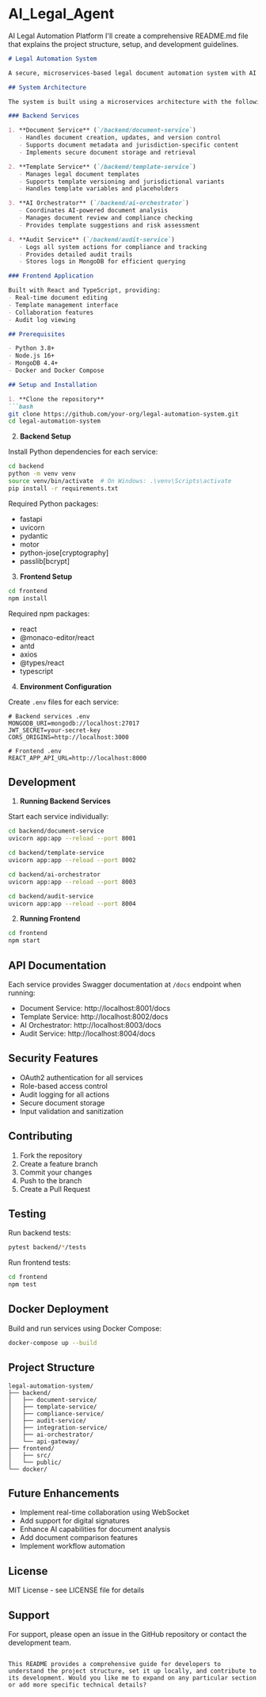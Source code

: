 # AI_Legal_Agent
AI Legal Automation Platform
I'll create a comprehensive README.md file that explains the project structure, setup, and development guidelines.

```markdown:README.md
# Legal Automation System

A secure, microservices-based legal document automation system with AI capabilities, document version control, and multi-jurisdiction support.

## System Architecture

The system is built using a microservices architecture with the following components:

### Backend Services

1. **Document Service** (`/backend/document-service`)
   - Handles document creation, updates, and version control
   - Supports document metadata and jurisdiction-specific content
   - Implements secure document storage and retrieval

2. **Template Service** (`/backend/template-service`)
   - Manages legal document templates
   - Supports template versioning and jurisdictional variants
   - Handles template variables and placeholders

3. **AI Orchestrator** (`/backend/ai-orchestrator`)
   - Coordinates AI-powered document analysis
   - Manages document review and compliance checking
   - Provides template suggestions and risk assessment

4. **Audit Service** (`/backend/audit-service`)
   - Logs all system actions for compliance and tracking
   - Provides detailed audit trails
   - Stores logs in MongoDB for efficient querying

### Frontend Application

Built with React and TypeScript, providing:
- Real-time document editing
- Template management interface
- Collaboration features
- Audit log viewing

## Prerequisites

- Python 3.8+
- Node.js 16+
- MongoDB 4.4+
- Docker and Docker Compose

## Setup and Installation

1. **Clone the repository**
```bash
git clone https://github.com/your-org/legal-automation-system.git
cd legal-automation-system
```

2. **Backend Setup**

Install Python dependencies for each service:
```bash
cd backend
python -m venv venv
source venv/bin/activate  # On Windows: .\venv\Scripts\activate
pip install -r requirements.txt
```

Required Python packages:
- fastapi
- uvicorn
- pydantic
- motor
- python-jose[cryptography]
- passlib[bcrypt]

3. **Frontend Setup**

```bash
cd frontend
npm install
```

Required npm packages:
- react
- @monaco-editor/react
- antd
- axios
- @types/react
- typescript

4. **Environment Configuration**

Create `.env` files for each service:

```env
# Backend services .env
MONGODB_URI=mongodb://localhost:27017
JWT_SECRET=your-secret-key
CORS_ORIGINS=http://localhost:3000

# Frontend .env
REACT_APP_API_URL=http://localhost:8000
```

## Development

1. **Running Backend Services**

Start each service individually:
```bash
cd backend/document-service
uvicorn app:app --reload --port 8001

cd backend/template-service
uvicorn app:app --reload --port 8002

cd backend/ai-orchestrator
uvicorn app:app --reload --port 8003

cd backend/audit-service
uvicorn app:app --reload --port 8004
```

2. **Running Frontend**

```bash
cd frontend
npm start
```

## API Documentation

Each service provides Swagger documentation at `/docs` endpoint when running:
- Document Service: http://localhost:8001/docs
- Template Service: http://localhost:8002/docs
- AI Orchestrator: http://localhost:8003/docs
- Audit Service: http://localhost:8004/docs

## Security Features

- OAuth2 authentication for all services
- Role-based access control
- Audit logging for all actions
- Secure document storage
- Input validation and sanitization

## Contributing

1. Fork the repository
2. Create a feature branch
3. Commit your changes
4. Push to the branch
5. Create a Pull Request

## Testing

Run backend tests:
```bash
pytest backend/*/tests
```

Run frontend tests:
```bash
cd frontend
npm test
```

## Docker Deployment

Build and run services using Docker Compose:
```bash
docker-compose up --build
```

## Project Structure

```
legal-automation-system/
├── backend/
│   ├── document-service/
│   ├── template-service/
│   ├── compliance-service/
│   ├── audit-service/
│   ├── integration-service/
│   ├── ai-orchestrator/
│   └── api-gateway/
├── frontend/
│   ├── src/
│   └── public/
└── docker/
```

## Future Enhancements

- Implement real-time collaboration using WebSocket
- Add support for digital signatures
- Enhance AI capabilities for document analysis
- Add document comparison features
- Implement workflow automation

## License

MIT License - see LICENSE file for details

## Support

For support, please open an issue in the GitHub repository or contact the development team.
```

This README provides a comprehensive guide for developers to understand the project structure, set it up locally, and contribute to its development. Would you like me to expand on any particular section or add more specific technical details?
